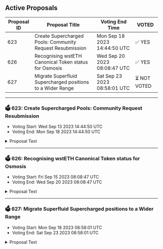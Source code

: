 ## Active Proposals

| Proposal ID | Proposal Title | Voting End Time | VOTED |
|-------------|----------------|-----------------|-------|
| 623 | Create Supercharged Pools: Community Request Resubmission | Mon Sep 18 2023 14:44:50 UTC | ✅ YES |
| 626 | Recognising wstETH Canonical Token status for Osmosis | Wed Sep 20 2023 08:08:47 UTC | ✅ YES |
| 627 | Migrate Superfluid Supercharged positions to a Wider Range | Sat Sep 23 2023 08:58:01 UTC | ⏳ NOT VOTED |

---

### 🗳 623: Create Supercharged Pools: Community Request Resubmission
- Voting Start: Wed Sep 13 2023 14:44:50 UTC
- Voting End: Mon Sep 18 2023 14:44:50 UTC

<details>
<summary>Proposal Text</summary>
 
This is a resubmission of [Proposal 614](https://www.mintscan.io/osmosis/proposals/614) with the corrected parameters for 4 of the pools which were previously submitted as lower case denoms in error, resulting in non-functional pools.

* YieldETH/ETH, 0.05% Spread
* ETH.wh/ETH, 0.05% Spread
* MANTA/OSMO, 0.2% Spread
* USDC.wh/OSMO, 0.2% Spread

**Forum Thread**:[https://forum.osmosis.zone/t/create-supercharged-pools-community-requests/278](https://forum.osmosis.zone/t/create-supercharged-pools-community-requests/278)
</details>

---

### 🗳 626: Recognising wstETH Canonical Token status for Osmosis
- Voting Start: Fri Sep 15 2023 08:08:47 UTC
- Voting End: Wed Sep 20 2023 08:08:47 UTC

<details>
<summary>Proposal Text</summary>
 
This proposal signals that Osmosis adopts wstETH via Neutron as the canonical version of wstETH. 

## Details 
This proposal signals that wstETH minted via Neutron will be the canonical version of wstETH in use on Osmosis, replacing the current version that arrives as a representative of the token minted on Ethereum via the Axelar bridge. 

wstETH currently exists on Osmosis via Axelar, however the bridging fees for token movements have led to this not being widely adopted within the Cosmos despite the increasing prevalence of Liquid Staked Tokens in the ecosystem. 

wstETH on Neutron is minted as a wrapper contract that will serve as a bridge agnostic anchor for wstETH across the Cosmos. Initially, this will be integrated with Axelar as the provider and may be upgraded into a multibridge solution in the future without changing the denomination. 

For further information on the technical implementation of wstETH on Neutron see this [forum post](https://research.lido.fi/t/lido-on-cosmos-initial-deployment/5338). 

Canonical status sets the following agreement: 

**Default Asset List** – assets will be unprefixed in the app.osmosis.zone default asset list, e.g. wstETH with all other bridges’ assets being bridge1wstETH, bridge2wstETH, etc. Osmosis DAO requests that allied/friendly front-ends do the same, though any front-end is free to make its own decisions. 

**Osmosis Incentives** – the DAO commits to prioritizing the Canonical Bridge assets, incentivizing them earlier and more heavily than the comparable assets of non-canonical bridges. In general, canonical pools should earn substantially more incentives per dollar of liquidity than their counterpart pools–under the base incentives model, not necessarily counting external incentive matching. 

Forum Thread: [https://forum.osmosis.zone/t/recognising-wsteth-canonical-token-status-for-osmosis/299](https://forum.osmosis.zone/t/recognising-wsteth-canonical-token-status-for-osmosis/299)
</details>

---

### 🗳 627: Migrate Superfluid Supercharged positions to a Wider Range
- Voting Start: Mon Sep 18 2023 08:58:01 UTC
- Voting End: Sat Sep 23 2023 08:58:01 UTC

<details>
<summary>Proposal Text</summary>
 
This proposal approves migrating Superfluid positions in Supercharged pools to a wider full range in a future software upgrade. 

Impacted liquidity positions would be adjusted from a minimum spot price of 10^-12 to 10^-30, keeping the number of Supercharged pool types to maintain at one but slightly reducing capital efficiency. 
## Background 
Supercharged Liquidity pools have been live on Osmosis since the [V16 upgrade](https://www.mintscan.io/osmosis/proposals/556). 

Most quote assets have a six decimal accuracy (exponent), as this is typical with tokens minted on Cosmos chains. EVM tokens typically have a decimal accuracy of eighteen. 

This means that the minimum price of the smallest unit of an EVM token is equal to 10^-12 of the quote asset, effectively scaling the asset's spot price down by 10^12. 

The initial implementation of Supercharged pools only supported a minimum spot price of 10^-12 in order to accelerate the launch process. This made any use of pairings with the possibility of the price decreasing under a 1:1 ratio, e.g.MATIC/USDT with a current 0.55:1 ratio, impossible until the technical issues behind storing more extreme comparative spot prices were resolved. 
## Implemented Solution 
The minimum spot price has been able to be reduced. However, this now changes what full range refers to in a Supercharged pool from having a lower bound of 10^-12 to having a lower bound of 10^-30. 

This adjustment in the minimum spot price has introduced two potential approaches: 
* Maintaining two versions of liquidity pools, each with a different minimum spot price (10^-12 for pre-upgrade and 10^-30 for post-upgrade). 
* Implementing an upgrade handler migration of full range positions from the 10^-12 minimum spot price range to the 10^-30 range. 
## Maintenance or Migration 
Maintaining two versions of Supercharged pools will cause an increase in difficulty in future developments. 
* All work on the Osmosis chain code must be duplicated for the two minimum spot prices. 
* All integrations will also have to differentiate which pool type each asset uses, slowing the development of all frontends. 

There are also direct performance losses by calculations having to iterate over two pool types, which may not be directly compared. 

The main impact of migration is that these positions will now occupy a wider range than before. As with Supercharged pools allowing liquidity to be concentrated to increase capital efficiency, this reduction in the concentration of a full range position brings with it a reduction in the capital efficiency of full range positions. 

The worst-case impact of this is calculated to be a 0.01 percent reduction in capital efficiency in the current lowest spot price pool and so can be considered to be negligible. For most pools the impact would be orders of magnitude smaller as they have a higher spot price. 

The migration also carries a risk by directly impacting the chain state and user positions. However, it is the better option for development sustainability. This risk must be mitigated as much as possible. 
## Migration Risk Mitigation 
The migration is proposed to be carried out only on Superfluid positions as only these are required to be full range. 

The previous “full range” pools that are not Superfluid can continue to exist on the previously established range within the new range as a custom position. 

Only Superfluid positions will then be affected by this migration, reducing the number of users and the amount of liquidity affected by the upgrade handler changes and so reducing overall risk. 

The risk to the impacted positions will be minimized through thorough testing on a copy of mainnet state before the upgrade is performed. Most of the code changes necessary for this refactor have been made state-compatible with the original notion of the full range. As a result, they can be backported to the current mainnet binary and be tested more fully against a real node. 

**Forum Thread:** [https://forum.osmosis.zone/t/migrate-superfluid-supercharged-positions-to-a-wider-range/327](https://forum.osmosis.zone/t/migrate-superfluid-supercharged-positions-to-a-wider-range/327)
</details>
